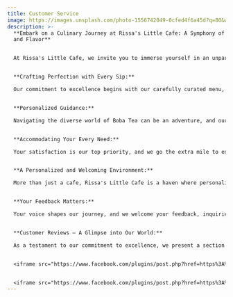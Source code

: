 ```yaml
---
title: Customer Service
image: https://images.unsplash.com/photo-1556742049-0cfed4f6a45d?q=80&w=1470&auto=format&fit=crop&ixlib=rb-4.0.3&ixid=M3wxMjA3fDB8MHxwaG90by1wYWdlfHx8fGVufDB8fHx8fA%3D%3D
description: >-
  **Embark on a Culinary Journey at Rissa's Little Cafe: A Symphony of Service
  and Flavor**


  At Rissa's Little Cafe, we invite you to immerse yourself in an unparalleled journey of not just Boba Tea but an extraordinary experience marked by unmatched customer service and delightful flavors. From the moment you step into our cafe or place an order online, our dedicated team is on a mission to curate moments of joy, satisfaction, and pure indulgence.


  **Crafting Perfection with Every Sip:**

  Our commitment to excellence begins with our carefully curated menu, featuring a wide array of artisanal Boba Tea blends, mouthwatering pastries, and savory delights. However, our dedication goes beyond the menu – it extends to the very essence of your experience. We believe that every sip of your favorite Boba Tea should be an exquisite moment, and every bite of our culinary creations should be a journey into culinary bliss.


  **Personalized Guidance:**

  Navigating the diverse world of Boba Tea can be an adventure, and our knowledgeable staff is your compass. Whether you're a Boba Tea enthusiast or a casual sipper, we are here to guide you through our menu, helping you discover the perfect blend that resonates with your taste buds. At Rissa's Little Cafe, we understand that each customer is unique, and we take pride in tailoring recommendations to suit your preferences.


  **Accommodating Your Every Need:**

  Your satisfaction is our top priority, and we go the extra mile to ensure that every visit is a reflection of your desires. Do you have a special dietary concern or a specific request? Our team is more than happy to accommodate and customize your order, ensuring that every aspect of your experience aligns with your preferences.


  **A Personalized and Welcoming Environment:**

  More than just a cafe, Rissa's Little Cafe is a haven where personalized service meets warm hospitality. We believe in creating an environment where you feel not just like a customer but like an honored guest. The cozy ambiance, attentive staff, and the aroma of freshly brewed Boba Tea come together to craft an inviting space where you can unwind, connect, or simply savor a moment of solitude.


  **Your Feedback Matters:**

  Your voice shapes our journey, and we welcome your feedback, inquiries, and suggestions with open arms. At Rissa's Little Cafe, we believe that the true measure of our success lies in the smiles of our customers. Whether you share your thoughts in person, through a call, or via our online platforms, we value every interaction and continuously strive to enhance your experience.


  **Customer Reviews – A Glimpse into Our World:**

  As a testament to our commitment to excellence, we present a section dedicated to customer reviews. Here, you'll find stories of delight, shared experiences, and the unique ways in which Rissa's Little Cafe has become a cherished part of our customers' lives. We invite you to explore these reviews and discover the moments that define our cafe's legacy.


  <iframe src="https://www.facebook.com/plugins/post.php?href=https%3A%2F%2Fwww.facebook.com%2Fdanielle.draper.984%2Fposts%2F2414942355314232&show_text=true&width=500" width="500" height="696" style="border:none;overflow:hidden" scrolling="no" frameborder="0" allowfullscreen="true" allow="autoplay; clipboard-write; encrypted-media; picture-in-picture; web-share"></iframe>


  <iframe src="https://www.facebook.com/plugins/post.php?href=https%3A%2F%2Fwww.facebook.com%2Fshanae.moserharward%2Fposts%2F10228090799644954&show_text=true&width=500" width="500" height="188" style="border:none;overflow:hidden" scrolling="no" frameborder="0" allowfullscreen="true" allow="autoplay; clipboard-write; encrypted-media; picture-in-picture; web-share"></iframe>
---
```


